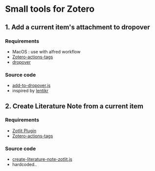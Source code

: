 # Small tools for Zotero

## 1. Add a current item's attachment to dropover
### Requirements
- MacOS : use with alfred workflow
- [Zotero-actions-tags](https://github.com/windingwind/zotero-actions-tags)
- [dropover](https://dropoverapp.com/)

### Source code
- [add-to-dropover.js](add-to-dropover.js)
- inspired by [lentikr](https://github.com/windingwind/zotero-actions-tags/discussions/195#discussioncomment-11455454)

## 2. Create Literature Note from a current item
### Requirements
- [Zotlit Plugin](https://github.com/PKM-er/obsidian-zotlit)
- [Zotero-actions-tags](https://github.com/windingwind/zotero-actions-tags)

### Source code
- [create-literature-note-zotlit.js](create-literature-note-zotlit.js)
- hardcoded..